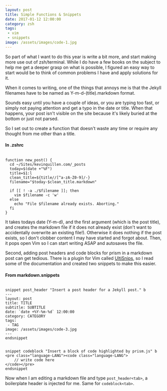 ```yaml
---
layout: post
title: Simple Functions & Snippets
date: 2017-01-12 12:00:00
category: zsh
tags:
 - vim
 - snippets
image: /assets/images/code-1.jpg
---
```


So part of what I want to do this year is write a bit more, and start making more use out of zsh/terminal. While I do have a few books on the subject to help me get 
a deeper grasp on what is possible, I figured an easy way to start would be to think of common problems I have and apply solutions for it.

When it comes to writing, one of the things that annoys me is that the Jekyll filenames have to be named as Y-m-d-(title).markdown format. 

Sounds easy until you have a couple of ideas, or you are typing too fast, or simply not paying attention and get a typo in the date or title. When that happens, your post 
isn't visible on the site because it's likely buried at the bottom or just not parsed.

So I set out to create a function that doesn't waste any time or require any thought from me other than a title.

#### In .zshrc

<pre class="language-bash">
<code class="language-bash">
function new_post() {
  cd ~/Sites/kevinquillen.com/_posts
  today=$(date +"%F")
  title=$1:l
  clean_title=${title//[^a-zA-Z0-9]/-}
  filename="$today-$clean_title.markdown"

  if [[ ! -a ./$filename ]]; then
    vim $filename -c 'w'
  else
    echo "File $filename already exists. Aborting."
  fi
}
</code></pre>

It takes todays date (Y-m-d), and the first argument (which is the post title), and creates the markdown file if it does not already exist (don't want to accidentally overwrite an existing file!). Otherwise it does nothing if the post exists, so I don't clobber content I may have started and forgot about. Then, it pops open Vim so I can start writing ASAP and autosaves the file.

Second, adding post headers and code blocks for prism in a markdown post can get tedious. There is a plugin for Vim called <a href="https://github.com/SirVer/ultisnips">UltiSnips</a>, so I read some of the documentation and created two snippets to make this easier. 

#### From markdown.snippets

<pre class="language-yaml"><code class="language-yaml">
snippet post_header "Insert a post header for a Jekyll post." b
---
layout: post
title: TITLE
subtitle: SUBTITLE
date: `date +%Y-%m-%d` 12:00:00
category: CATEGORY
tags:
 - TAG
image: /assets/images/code-3.jpg
---
endsnippet
</code></pre>

<pre class="language-bash"><code class="language-bash">
snippet codeblock "Insert a block of code highlighted by prism.js" b
&lt;pre class="language-LANG"&gt;&lt;code class="language-LANG"&gt;
	// write code here
&lt;/code&gt;&lt;/pre&gt;
endsnippet
</code></pre>

Now when I am editing a markdown file and type `post_header<tab>`, a boilerplate header is injected for me. Same for `codeblock<tab>`.
